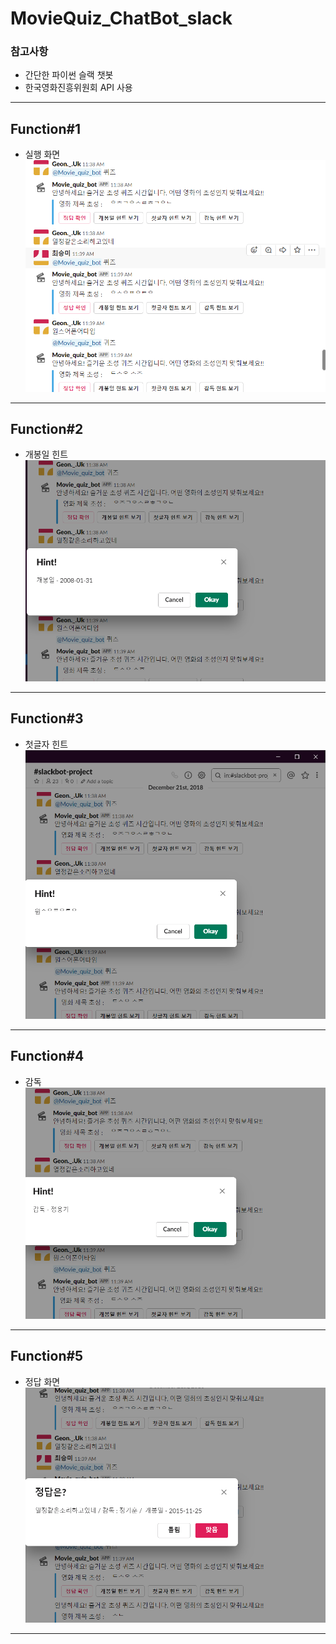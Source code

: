 # MovieQuiz_ChatBot_slack

### 참고사항
* 간단한 파이썬 슬랙 챗봇
* 한국영화진흥위원회 API 사용
---

## Function#1
* 실행 화면
![1st](./img/SAMPLE.png)

---

## Function#2
* 개봉일 힌트
![2nd](./img/ReleaseDateHint2.png)

---

## Function#3
* 첫글자 힌트
![3rd](./img/FirstLetterHint2.png)

---

## Function#4
* 감독 
![4th](./img/DirectorHint2.png)

---

## Function#5
* 정답 화면 
![5th](./img/Answer2.png)

---
